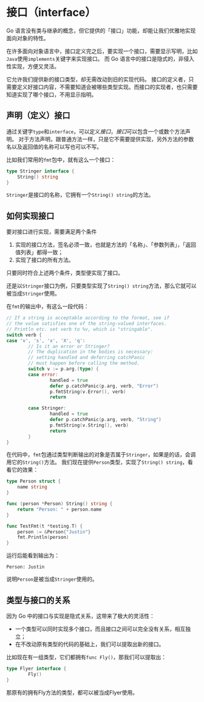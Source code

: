 # 接口（interface）

Go 语言没有类与继承的概念，但它提供的「接口」功能，却能让我们优雅地实现面向对象的特性。

在许多面向对象语言中，接口定义完之后，要实现一个接口，需要显示写明，比如`Java`使用`implements`关键字来实现接口。
而 Go 语言中的接口是隐式的，非侵入性实现，方便又灵活。

它允许我们提供新的接口类型，却无需改动到旧的实现代码。
接口的定义者，只需要定义好接口内容，不需要知道会被哪些类型实现。而接口的实现者，也只需要知道实现了哪个接口，不用显示指明。

## 声明（定义）接口

通过关键字`type`和`interface`，可以定义*接口*，*接口*可以包含一个或数个方法声明。
对于方法声明，跟普通方法一样，只是它不需要提供实现，另外方法的参数名以及返回值的名称可以写也可以不写。

比如我们常用的`fmt`包中，就有这么一个接口：

```Go
type Stringer interface {
	String() string
}
```

`Stringer`是接口的名称，它拥有一个`String() string`的方法。

## 如何实现接口

要对接口进行实现，需要满足两个条件

1. 实现的接口方法，签名必须一致，也就是方法的「名称」、「参数列表」，「返回值列表」都得一致；
2. 实现了接口的所有方法。

只要同时符合上述两个条件，类型便实现了接口。

还是以`Stringer`接口为例，只要类型实现了`String() string`方法，那么它就可以被当成`Stringer`使用。

在`fmt`的输出中，有这么一段代码：

```Go
// If a string is acceptable according to the format, see if
// the value satisfies one of the string-valued interfaces.
// Println etc. set verb to %v, which is "stringable".
switch verb {
case 'v', 's', 'x', 'X', 'q':
        // Is it an error or Stringer?
        // The duplication in the bodies is necessary:
        // setting handled and deferring catchPanic
        // must happen before calling the method.
        switch v := p.arg.(type) {
        case error:
                handled = true
                defer p.catchPanic(p.arg, verb, "Error")
                p.fmtString(v.Error(), verb)
                return

        case Stringer:
                handled = true
                defer p.catchPanic(p.arg, verb, "String")
                p.fmtString(v.String(), verb)
                return
        }
}
```

在代码中，`fmt`包通过类型判断输出的对象是否属于`Stringer`，如果是的话，会调用它的`String()`方法。
我们现在提供`Person`类型，实现了`String() string`，看看它的效果：

```Go
type Person struct {
	name string
}

func (person *Person) String() string {
	return "Person: " + person.name
}

func TestFmt(t *testing.T) {
	person := &Person{"Justin"}
	fmt.Println(person)
}
```

运行后能看到输出为：
```
Person: Justin
```

说明`Person`是被当成`Stringer`使用的。

## 类型与接口的关系

因为 Go 中的接口与实现是隐式关系，这带来了极大的灵活性：

* 一个类型可以同时实现多个接口，而且接口之间可以完全没有关系，相互独立；
* 在不改动原有类型的代码的基础上，我们可以提取出新的接口。

比如现在有一组类型，它们都拥有`func Fly()`，那我们可以提取出：

```Go
type Flyer interface {
        Fly()
}
```

那原有的拥有Fly方法的类型，都可以被当成Flyer使用。

